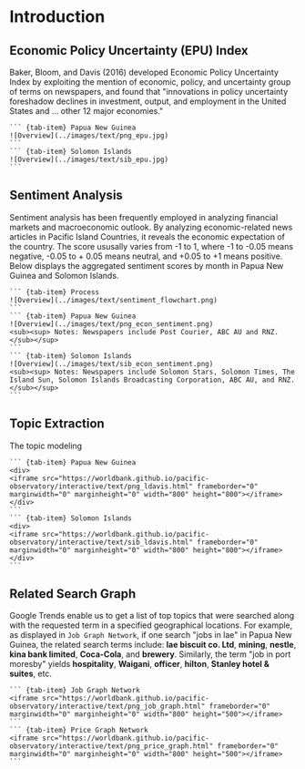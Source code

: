 # Introduction

## Economic Policy Uncertainty (EPU) Index

Baker, Bloom, and  Davis (2016) developed Economic Policy Uncertainty Index by exploiting the mention of economic, policy, and uncertainty group of terms on newspapers, and found that "innovations in policy uncertainty foreshadow declines in investment, output, and employment in the United States and … other 12 major economies."​

````{tab-set}
``` {tab-item} Papua New Guinea
![Overview](../images/text/png_epu.jpg)
```
``` {tab-item} Solomon Islands
![Overview](../images/text/sib_epu.jpg)
```
````

## Sentiment Analysis

Sentiment analysis has been frequently employed in analyzing financial markets and macroeconomic outlook. By analyzing economic-related news articles in Pacific Island Countries, it reveals the economic expectation of the country. The score ususally varies from -1 to 1, where -1 to -0.05 means negative, -0.05 to + 0.05 means neutral, and +0.05 to +1 means positive. Below displays the aggregated sentiment scores by month in Papua New Guinea and Solomon Islands.

````{tab-set}
``` {tab-item} Process
![Overview](../images/text/sentiment_flowchart.png)
```
``` {tab-item} Papua New Guinea
![Overview](../images/text/png_econ_sentiment.png)
<sub><sup> Notes: Newspapers include Post Courier, ABC AU and RNZ. </sub></sup>
```
``` {tab-item} Solomon Islands
![Overview](../images/text/sib_econ_sentiment.png)
<sub><sup> Notes: Newspapers include Solomon Stars, Solomon Times, The Island Sun, Solomon Islands Broadcasting Corporation, ABC AU, and RNZ. </sub></sup>
```
````

## Topic Extraction

The topic modeling

````{tab-set}
``` {tab-item} Papua New Guinea
<div>
<iframe src="https://worldbank.github.io/pacific-observatory/interactive/text/png_ldavis.html" frameborder="0" marginwidth="0" marginheight="0" width="800" height="800"></iframe>
</div>
```
``` {tab-item} Solomon Islands
<div>
<iframe src="https://worldbank.github.io/pacific-observatory/interactive/text/sib_ldavis.html" frameborder="0" marginwidth="0" marginheight="0" width="800" height="800"></iframe>
</div>
```
````

## Related Search Graph

Google Trends enable us to get a list of top topics that were searched along with the requested term in a specified geographical locations. For example, as displayed in `Job Graph Network`, if one search "jobs in lae" in Papua New Guinea, the related search terms include: **lae biscuit co. Ltd**, **mining**, **nestle**, **kina bank limited**, **Coca-Cola**, and **brewery**. Similarly, the term "job in port moresby" yields **hospitality**, **Waigani**, **officer**, **hilton**, **Stanley hotel & suites**, etc.

````{tab-set}
``` {tab-item} Job Graph Network
<iframe src="https://worldbank.github.io/pacific-observatory/interactive/text/png_job_graph.html" frameborder="0" marginwidth="0" marginheight="0" width="800" height="500"></iframe>
```
``` {tab-item} Price Graph Network
<iframe src="https://worldbank.github.io/pacific-observatory/interactive/text/png_price_graph.html" frameborder="0" marginwidth="0" marginheight="0" width="800" height="500"></iframe>
```
````
